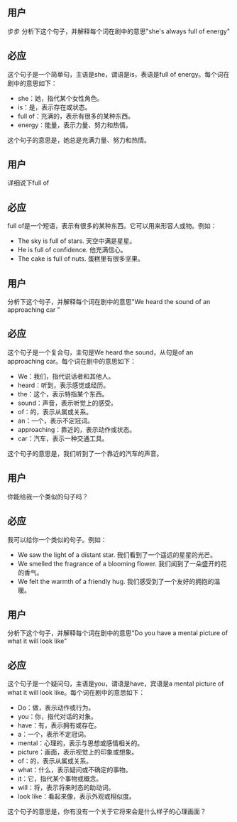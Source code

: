 ## 用户
步步
分析下这个句子，并解释每个词在剧中的意思"she's always full of energy"
## 必应
这个句子是一个简单句，主语是she，谓语是is，表语是full of energy。每个词在剧中的意思如下：
 - she：她，指代某个女性角色。
 - is：是，表示存在或状态。
 - full of：充满的，表示有很多的某种东西。
 - energy：能量，表示力量、努力和热情。

这个句子的意思是，她总是充满力量、努力和热情。  
## 用户
详细说下full of
## 必应
full of是一个短语，表示有很多的某种东西。它可以用来形容人或物。例如：
 - The sky is full of stars. 天空中满是星星。
 - He is full of confidence. 他充满信心。
 - The cake is full of nuts. 蛋糕里有很多坚果。

## 用户
分析下这个句子，并解释每个词在剧中的意思"We heard the sound of an approaching car "
## 必应
这个句子是一个复合句，主句是We heard the sound，从句是of an approaching car。每个词在剧中的意思如下：
 - We：我们，指代说话者和其他人。
 - heard：听到，表示感觉或经历。
 - the：这个，表示特指某个东西。
 - sound：声音，表示听觉上的感受。
 - of：的，表示从属或关系。
 - an：一个，表示不定冠词。
 - approaching：靠近的，表示动作或状态。
 - car：汽车，表示一种交通工具。

这个句子的意思是，我们听到了一个靠近的汽车的声音。
## 用户
你能给我一个类似的句子吗？
## 必应
我可以给你一个类似的句子。例如：
 - We saw the light of a distant star. 我们看到了一个遥远的星星的光芒。
 - We smelled the fragrance of a blooming flower. 我们闻到了一朵盛开的花的香气。
 - We felt the warmth of a friendly hug. 我们感受到了一个友好的拥抱的温暖。

## 用户
分析下这个句子，并解释每个词在剧中的意思"Do you have a mental picture of what it will look like"
## 必应
这个句子是一个疑问句，主语是you，谓语是have，宾语是a mental picture of what it will look like。每个词在剧中的意思如下：
 - Do：做，表示动作或行为。
 - you：你，指代对话的对象。
 - have：有，表示拥有或存在。
 - a：一个，表示不定冠词。
 - mental：心理的，表示与思想或感情相关的。
 - picture：画面，表示视觉上的印象或想象。
 - of：的，表示从属或关系。
 - what：什么，表示疑问或不确定的事物。
 - it：它，指代某个事物或概念。
 - will：将，表示将来时态的助动词。
 - look like：看起来像，表示外观或相似度。

这个句子的意思是，你有没有一个关于它将来会是什么样子的心理画面？
